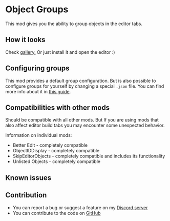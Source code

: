 # Object Groups

This mod gives you the ability to group objects in the editor tabs.

## How it looks

Check [gallery.](https://github.com/RazoomGD/geode-object-groups/blob/main/gallery.md) Or just install it and open the editor :)

## Configuring groups

This mod provides a default group configuration. But is also possible to configure groups for yourself by changing a special `.json` file. You can find more info about it in [this guide](https://github.com/RazoomGD/geode-object-groups/blob/main/Configuring%20Object%20Groups.md).

## Compatibilities with other mods

Should be compatible with all other mods. But If you are using mods that also affect editor build tabs you may encounter some unexpected behavior.

Information on individual mods:
- <cg>Better Edit</c> - completely compatible
- <cg>ObjectIDDisplay</c> - completely compatible
- <cg>SkipEditorObjects</c> - completely compatible and includes its functionality 
- <cg>Unlisted Objects</c> - completely compatible

## Known issues


## Contribution

- You can report a bug or suggest a feature on my [Discord server](https://discord.gg/wcWvtKHP8n)
- You can contribute to the code on [GitHub](https://github.com/RazoomGD/geode-object-groups)